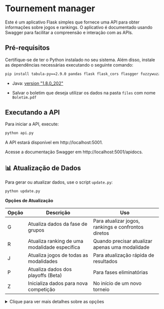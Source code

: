 # Tournement manager

Este é um aplicativo Flask simples que fornece uma API para obter informações sobre jogos e rankings. O aplicativo é documentado usando Swagger para facilitar a compreensão e interação com as APIs.

## Pré-requisitos

Certifique-se de ter o Python instalado no seu sistema. Além disso, instale as dependências necessárias executando o seguinte comando:

```bash
pip install tabula-py==2.9.0 pandas flask flask_cors flasgger fuzzywuzzy python-Levenshtein colorama
```

- Java: [version "1.8.0_202"](https://www.oracle.com/br/java/technologies/javase/javase8-archive-downloads.html)

- Salvar o boletim que deseja utilizar os dados na pasta `files` com nome `Boletim.pdf`

## Executando a API
Para iniciar a API, execute:

```bash
python api.py
```
A API estará disponível em http://localhost:5001.

Acesse a documentação Swagger em http://localhost:5001/apidocs.

## 📊 Atualização de Dados

Para gerar ou atualizar dados, use o script `update.py`:

```bash
python update.py
```

**Opções de Atualização**

| Opção | Descrição | Uso |
|-------|-----------|-----|
| G | Atualiza dados da fase de grupos | Para atualizar jogos, rankings e confrontos diretos |
| R | Atualiza ranking de uma modalidade específica | Quando precisar atualizar apenas uma modalidade |
| J | Atualiza jogos de todas as modalidades | Para atualização rápida de resultados |
| P | Atualiza dados dos playoffs (Beta) | Para fases eliminatórias |
| Z | Inicializa dados para nova competição | No início de um novo torneio |

<details>
<summary>Clique para ver mais detalhes sobre as opções</summary>

- **Opção G**: 
  *Rodar para atualizar os dados da fase de grupos, como jogos, atualização e listagem de confronto direto.* 
  Ele irá identificar as páginas de cada modalidade e suas respectivas séries através do arquivo `files/futsal_series_info.json`. 
  Caso ocorra algum erro, você pode apagar o arquivo `files/futsal_series_info.json` que ele gerará um novo de acordo com o arquivo `files/Boletim.pdf`.

- **Opção R**: 
  *Rodar para atualizar o ranking de uma modalidade específica.*
  Ele solicitará que você informe a modalidade (ex: FM/A) e atualizará o ranking para essa modalidade específica com base nos jogos registrados no Boletim.

- **Opção J**: 
  *Rodar para atualizar apenas os jogos de todas as modalidades.*
  Ele percorrerá todas as modalidades definidas em `files/futsal_series_info.json` e atualizará as informações dos jogos, sem modificar rankings ou dados de confronto direto.

- **Opção P** (Versão Beta): 
  *Rodar para atualizar os dados dos playoffs de todas as modalidades.*
  Ele processará as informações de playoff para todas as modalidades definidas em `files/futsal_series_info.json`. 
  Caso haja necessidade de atualizar uma modalidade específica, é possível descomentar o código relevante na função `update_playoff()`.

- **Opção Z**: 
  *Rodar quando for início de competição, com a definição dos grupos pronta no boletim.*
  Ele irá identificar as páginas de cada modalidade e suas respectivas séries. 
  Caso ocorra algum erro, você pode apagar o arquivo `files/futsal_series_info.json` que ele gerará um novo de acordo com o arquivo `files/Boletim.pdf`.

</details>